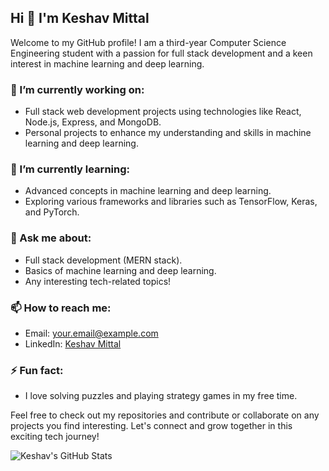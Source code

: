 ## Hi 👋 I'm Keshav Mittal

<!--
**09KeshavMittal/09KeshavMittal** is a ✨ _special_ ✨ repository because its `README.md` (this file) appears on your GitHub profile.
-->

Welcome to my GitHub profile! I am a third-year Computer Science Engineering student with a passion for full stack development and a keen interest in machine learning and deep learning.

### 🔭 I’m currently working on:
- Full stack web development projects using technologies like React, Node.js, Express, and MongoDB.
- Personal projects to enhance my understanding and skills in machine learning and deep learning.

### 🌱 I’m currently learning:
- Advanced concepts in machine learning and deep learning.
- Exploring various frameworks and libraries such as TensorFlow, Keras, and PyTorch.

### 💬 Ask me about:
- Full stack development (MERN stack).
- Basics of machine learning and deep learning.
- Any interesting tech-related topics!

### 📫 How to reach me:
- Email: [your.email@example.com](mailto:keshavmittal10767@gmail.com)
- LinkedIn: [Keshav Mittal](https://www.linkedin.com/in/keshav-mittall/)


### ⚡ Fun fact:
- I love solving puzzles and playing strategy games in my free time.

Feel free to check out my repositories and contribute or collaborate on any projects you find interesting. Let's connect and grow together in this exciting tech journey!

![Keshav's GitHub Stats](https://github-readme-stats.vercel.app/api?username=09KeshavMittal&show_icons=true&theme=radical)
